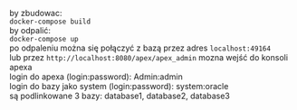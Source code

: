 by zbudowac: \
`docker-compose build` \
by odpalić: \
`docker-compose up` \
po odpaleniu można się połączyć z bazą przez adres
`localhost:49164` \
lub przez `http://localhost:8080/apex/apex_admin` mozna wejść do konsoli apexa\
login do apexa (login:password): Admin:admin\
login do bazy jako system (login:password): system:oracle\
są podlinkowane 3 bazy: database1, database2, database3 